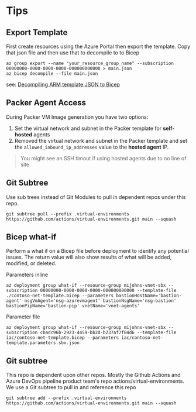 # Tips

## Export Template

First create resources using the Azure Portal then export the template.
Copy that json file and then use that to decompile to to Bicep

```azurecli
az group export --name "your_resource_group_name" --subscription 00000000-0000-0000-0000-000000000000 > main.json
az bicep decompile --file main.json
```

see: [Decompiling ARM template JSON to Bicep](https://docs.microsoft.com/en-us/azure/azure-resource-manager/bicep/decompile?tabs=azure-cli)

## Packer Agent Access

During Packer VM Image generation you have two options:

1. Set the virtual network and subnet in the Packer template for __self-hosted__ agents
2. Removed the virtual network and subnet in the Packer template and set the `allowed_inbound_ip_addresses` value to the __hosted agent__ IP.

> You might see an SSH timout if using hosted agents due to no line of site

## Git Subtree

Use sub trees instead of Git Modules to pull in dependent repos under this repo. 

```azurecli
git subtree pull --prefix .virtual-environments https://github.com/actions/virtual-environments.git main --squash
```

## Bicep what-if

Perform a what if on a Bicep file before deployment to identify any potential issues. The return value
will also show results of what will be added, modified, or deleted.

Parameters inline

```azurecli
az deployment group what-if --resource-group mijohns-vnet-sbx --subscription 00000000-0000-0000-0000-000000000000 --template-file ./contoso-net-template.bicep --parameters bastionHostName='bastion-agent' nsgVmAgent='nsg-azurevmagent' bastionNsgName='nsg-bastion' bastionPipName='bastion-pip' vnetName='vnet-agents'
```

Parameter file

```azurecli
az deployment group what-if --resource-group mijohns-vnet-sbx --subscription cbadc96b-2923-4459-bb2d-b237af7f84d6 --template-file iac/contoso-net-template.bicep --parameters iac/contoso-net-template.parameters.sbx.json
```

## Git subtree

This repo is dependent upon other repos. Mostly the Github Actions and Azure DevOps pipeline product team's repo actions/virtual-environments. 
We use a Git subtree to pull in and reference this repo 

`git subtree add --prefix .virtual-environments https://github.com/actions/virtual-environments.git main --squash`

